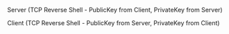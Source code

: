 Server (TCP Reverse Shell - PublicKey from Client, PrivateKey from Server)

Client (TCP Reverse Shell - PublicKey from Server, PrivateKey from Client)
